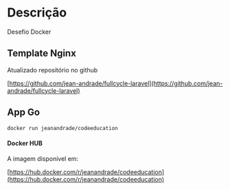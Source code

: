 # Descrição

Desefio Docker

## Template Nginx

Atualizado repositório no github

[https://github.com/jean-andrade/fullcycle-laravel](https://github.com/jean-andrade/fullcycle-laravel)

## App Go

```
docker run jeanandrade/codeeducation
```

#### Docker HUB

A imagem disponível em:

[https://hub.docker.com/r/jeanandrade/codeeducation](https://hub.docker.com/r/jeanandrade/codeeducation)
